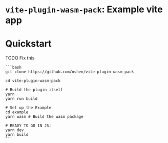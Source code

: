 # `vite-plugin-wasm-pack`: Example vite app

# Quickstart

TODO Fix this

    ```bash
    git clone https://github.com/nshen/vite-plugin-wasm-pack

    cd vite-plugin-wasm-pack

    # Build the plugin itself
    yarn
    yarn run build

    # Set up the Example
    cd example
    yarn wasm # Build the wasm package

    # READY TO GO IN JS:
    yarn dev
    yarn build
    ```
